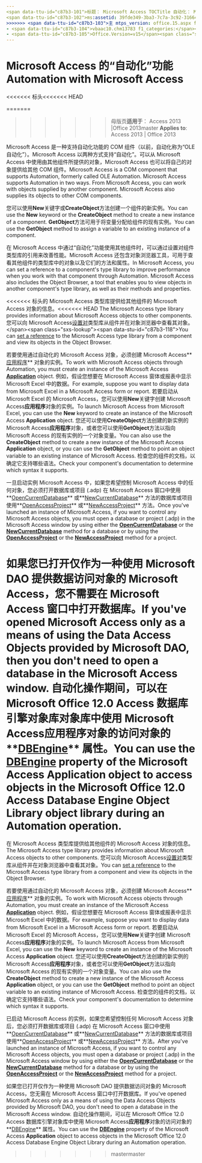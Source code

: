 ```yaml
---
<span data-ttu-id="c87b3-101">标题： Microsoft Access TOCTitle 自动化： Microsoft Access 自动化 <<<<<<< 标头 ms:assetid: 39fde349-3ba3-7c7a-3c92-316641dc8712 ms:mtpsurl: https://msdn.microsoft.com/library/Ff192643(v=office.15) ms:contentKeyID: 48544258 ms.date: 09/18/2015年 ===说明： Microsoft Access 是支持自动化，以前称作 OLE 自动化 COM 组件。</span><span class="sxs-lookup"><span data-stu-id="c87b3-101">title: Automation with Microsoft Access TOCTitle: Automation with Microsoft Access <<<<<<< HEAD ms:assetid: 39fde349-3ba3-7c7a-3c92-316641dc8712 ms:mtpsurl: https://msdn.microsoft.com/library/Ff192643(v=office.15) ms:contentKeyID: 48544258 ms.date: 09/18/2015 ======= description: Microsoft Access is a COM component that supports Automation, formerly called OLE Automation.</span></span>
<span data-ttu-id="c87b3-102">ms:assetid: 39fde349-3ba3-7c7a-3c92-316641dc8712 ms:mtpsurl: https://msdn.microsoft.com/library/Ff192643(v=office.15) ms:contentKeyID: 48544258 ms.date: 10/16/2018</span><span class="sxs-lookup"><span data-stu-id="c87b3-102">ms:assetid: 39fde349-3ba3-7c7a-3c92-316641dc8712 ms:mtpsurl: https://msdn.microsoft.com/library/Ff192643(v=office.15) ms:contentKeyID: 48544258 ms.date: 10/16/2018</span></span>
>>>>>>> <span data-ttu-id="c87b3-103">主 mtps_version: office.15.aspx f1_keywords:</span><span class="sxs-lookup"><span data-stu-id="c87b3-103">master mtps_version: v=office.15 f1_keywords:</span></span>
- <span data-ttu-id="c87b3-104">vbaac10.chm13783 f1_categories:</span><span class="sxs-lookup"><span data-stu-id="c87b3-104">vbaac10.chm13783 f1_categories:</span></span>
- <span data-ttu-id="c87b3-105">Office.Version=v15</span><span class="sxs-lookup"><span data-stu-id="c87b3-105">Office.Version=v15</span></span>
---
```


# <a name="automation-with-microsoft-access"></a><span data-ttu-id="c87b3-106">Microsoft Access 的“自动化”功能</span><span class="sxs-lookup"><span data-stu-id="c87b3-106">Automation with Microsoft Access</span></span>

<span data-ttu-id="c87b3-107"><<<<<<< 标头</span><span class="sxs-lookup"><span data-stu-id="c87b3-107"><<<<<<< HEAD</span></span>

=======
>>>>>>> <span data-ttu-id="c87b3-108">母版页**适用于**： Access 2013 |Office 2013</span><span class="sxs-lookup"><span data-stu-id="c87b3-108">master **Applies to**: Access 2013 | Office 2013</span></span>

<span data-ttu-id="c87b3-p102">Microsoft Access 是一种支持自动化功能的 COM 组件（以前，自动化称为“OLE 自动化”）。Microsoft Access 以两种方式支持“自动化”。可以从 Microsoft Access 中使用由其他组件所提供的对象，Microsoft Access 也可以将自己的对象提供给其他 COM 组件。</span><span class="sxs-lookup"><span data-stu-id="c87b3-p102">Microsoft Access is a COM component that supports Automation, formerly called OLE Automation. Microsoft Access supports Automation in two ways. From Microsoft Access, you can work with objects supplied by another component. Microsoft Access also supplies its objects to other COM components.</span></span>

<span data-ttu-id="c87b3-113">您可以使用**New**关键字或**CreateObject**方法创建一个组件的新实例。</span><span class="sxs-lookup"><span data-stu-id="c87b3-113">You can use the **New** keyword or the **CreateObject** method to create a new instance of a component.</span></span> <span data-ttu-id="c87b3-114">**GetObject**方法可用于将变量分配给组件的现有实例。</span><span class="sxs-lookup"><span data-stu-id="c87b3-114">You can use the **GetObject** method to assign a variable to an existing instance of a component.</span></span>

<span data-ttu-id="c87b3-p104">在 Microsoft Access 中通过“自动化”功能使用其他组件时，可以通过设置对组件类型库的引用来改善性能。Microsoft Access 还包含对象浏览器工具，可用于查看其他组件的类型库中的对象以及它们的方法和属性。</span><span class="sxs-lookup"><span data-stu-id="c87b3-p104">In Microsoft Access, you can set a reference to a component's type library to improve performance when you work with that component through Automation. Microsoft Access also includes the Object Browser, a tool that enables you to view objects in another component's type library, as well as their methods and properties.</span></span>

<span data-ttu-id="c87b3-117"><<<<<<< 标头的 Microsoft Access 类型库提供给其他组件的 Microsoft Access 对象的信息。</span><span class="sxs-lookup"><span data-stu-id="c87b3-117"><<<<<<< HEAD The Microsoft Access type library provides information about Microsoft Access objects to other components.</span></span> <span data-ttu-id="c87b3-118">您可以向 Microsoft Access[设置对](https://msdn.microsoft.com/library/ff194944\(v=office.15\))类型库从组件并在对象浏览器中查看其对象。</span><span class="sxs-lookup"><span data-stu-id="c87b3-118">You can [set a reference](https://msdn.microsoft.com/library/ff194944\(v=office.15\)) to the Microsoft Access type library from a component and view its objects in the Object Browser.</span></span>

<span data-ttu-id="c87b3-119">若要使用通过自动化的 Microsoft Access 对象，必须创建 Microsoft Access**[应用程序](https://msdn.microsoft.com/library/ff821758\(v=office.15\))** 对象的实例。</span><span class="sxs-lookup"><span data-stu-id="c87b3-119">To work with Microsoft Access objects through Automation, you must create an instance of the Microsoft Access **[Application](https://msdn.microsoft.com/library/ff821758\(v=office.15\))** object.</span></span> <span data-ttu-id="c87b3-120">例如，假设您想要在 Microsoft Access 窗体或报表中显示 Microsoft Excel 中的数据。</span><span class="sxs-lookup"><span data-stu-id="c87b3-120">For example, suppose you want to display data from Microsoft Excel in a Microsoft Access form or report.</span></span> <span data-ttu-id="c87b3-121">若要启动从 Microsoft Excel 的 Microsoft Access，您可以使用**New**关键字创建 Microsoft Access**应用程序**对象的实例。</span><span class="sxs-lookup"><span data-stu-id="c87b3-121">To launch Microsoft Access from Microsoft Excel, you can use the **New** keyword to create an instance of the Microsoft Access **Application** object.</span></span> <span data-ttu-id="c87b3-122">您还可以使用**CreateObject**方法创建的新实例的 Microsoft Access**应用程序**对象，或者您可以使用**GetObject**方法以指向 Microsoft Access 的现有实例的一个对象变量。</span><span class="sxs-lookup"><span data-stu-id="c87b3-122">You can also use the **CreateObject** method to create a new instance of the Microsoft Access **Application** object, or you can use the **GetObject** method to point an object variable to an existing instance of Microsoft Access.</span></span> <span data-ttu-id="c87b3-123">检查您的组件的文档，以确定它支持哪些语法。</span><span class="sxs-lookup"><span data-stu-id="c87b3-123">Check your component's documentation to determine which syntax it supports.</span></span>

<span data-ttu-id="c87b3-124">一旦启动实例 Microsoft Access 中，如果您希望控制 Microsoft Access 中的任何对象，您必须打开数据库或项目 (.adp) 在 Microsoft Access 窗口中使用**[OpenCurrentDatabase](https://msdn.microsoft.com/library/ff837226\(v=office.15\))** 或**[NewCurrentDatabase](https://msdn.microsoft.com/library/ff195271\(v=office.15\))** 方法的数据库或项目使用**[OpenAccessProject](https://msdn.microsoft.com/library/ff837249\(v=office.15\))** 或**[NewAccessProject](https://msdn.microsoft.com/library/ff835758\(v=office.15\))** 方法。</span><span class="sxs-lookup"><span data-stu-id="c87b3-124">Once you've launched an instance of Microsoft Access, if you want to control any Microsoft Access objects, you must open a database or project (.adp) in the Microsoft Access window by using either the **[OpenCurrentDatabase](https://msdn.microsoft.com/library/ff837226\(v=office.15\))** or the **[NewCurrentDatabase](https://msdn.microsoft.com/library/ff195271\(v=office.15\))** method for a database or by using the **[OpenAccessProject](https://msdn.microsoft.com/library/ff837249\(v=office.15\))** or the **[NewAccessProject](https://msdn.microsoft.com/library/ff835758\(v=office.15\))** method for a project.</span></span>

<a name="if-youve-opened-microsoft-access-only-as-a-means-of-using-the-data-access-objects-provided-by-microsoft-dao-then-you-dont-need-to-open-a-database-in-the-microsoft-access-window-you-can-use-the-dbenginehttpsmsdnmicrosoftcomlibraryff821724voffice15-property-of-the-microsoft-access-application-object-to-access-objects-in-the-microsoft-office-120-access-database-engine-object-library-object-library-during-an-automation-operation"></a><span data-ttu-id="c87b3-125">如果您已打开仅作为一种使用 Microsoft DAO 提供数据访问对象的 Microsoft Access，您不需要在 Microsoft Access 窗口中打开数据库。</span><span class="sxs-lookup"><span data-stu-id="c87b3-125">If you've opened Microsoft Access only as a means of using the Data Access Objects provided by Microsoft DAO, then you don't need to open a database in the Microsoft Access window.</span></span> <span data-ttu-id="c87b3-126">自动化操作期间，可以在 Microsoft Office 12.0 Access 数据库引擎对象库对象库中使用 Microsoft Access**应用程序**对象的访问对象的**[DBEngine](https://msdn.microsoft.com/library/ff821724\(v=office.15\))** 属性。</span><span class="sxs-lookup"><span data-stu-id="c87b3-126">You can use the **[DBEngine](https://msdn.microsoft.com/library/ff821724\(v=office.15\))** property of the Microsoft Access **Application** object to access objects in the Microsoft Office 12.0 Access Database Engine Object Library object library during an Automation operation.</span></span>
=======
<span data-ttu-id="c87b3-127">在 Microsoft Access 类型库提供给其他组件的 Microsoft Access 对象的信息。</span><span class="sxs-lookup"><span data-stu-id="c87b3-127">The Microsoft Access type library provides information about Microsoft Access objects to other components.</span></span> <span data-ttu-id="c87b3-128">您可以向 Microsoft Access[设置对](https://docs.microsoft.com/office/vba/access/Concepts/Settings/set-references-to-type-libraries)类型库从组件并在对象浏览器中查看其对象。</span><span class="sxs-lookup"><span data-stu-id="c87b3-128">You can [set a reference](https://docs.microsoft.com/office/vba/access/Concepts/Settings/set-references-to-type-libraries) to the Microsoft Access type library from a component and view its objects in the Object Browser.</span></span>

<span data-ttu-id="c87b3-129">若要使用通过自动化的 Microsoft Access 对象，必须创建 Microsoft Access**[应用程序](https://docs.microsoft.com/office/vba/api/Access.Application)** 对象的实例。</span><span class="sxs-lookup"><span data-stu-id="c87b3-129">To work with Microsoft Access objects through Automation, you must create an instance of the Microsoft Access **[Application](https://docs.microsoft.com/office/vba/api/Access.Application)** object.</span></span> <span data-ttu-id="c87b3-130">例如，假设您想要在 Microsoft Access 窗体或报表中显示 Microsoft Excel 中的数据。</span><span class="sxs-lookup"><span data-stu-id="c87b3-130">For example, suppose you want to display data from Microsoft Excel in a Microsoft Access form or report.</span></span> <span data-ttu-id="c87b3-131">若要启动从 Microsoft Excel 的 Microsoft Access，您可以使用**New**关键字创建 Microsoft Access**应用程序**对象的实例。</span><span class="sxs-lookup"><span data-stu-id="c87b3-131">To launch Microsoft Access from Microsoft Excel, you can use the **New** keyword to create an instance of the Microsoft Access **Application** object.</span></span> <span data-ttu-id="c87b3-132">您还可以使用**CreateObject**方法创建的新实例的 Microsoft Access**应用程序**对象，或者您可以使用**GetObject**方法以指向 Microsoft Access 的现有实例的一个对象变量。</span><span class="sxs-lookup"><span data-stu-id="c87b3-132">You can also use the **CreateObject** method to create a new instance of the Microsoft Access **Application** object, or you can use the **GetObject** method to point an object variable to an existing instance of Microsoft Access.</span></span> <span data-ttu-id="c87b3-133">检查您的组件的文档，以确定它支持哪些语法。</span><span class="sxs-lookup"><span data-stu-id="c87b3-133">Check your component's documentation to determine which syntax it supports.</span></span>

<span data-ttu-id="c87b3-134">已启动 Microsoft Access 的实例，如果您希望控制任何 Microsoft Access 对象后，您必须打开数据库或项目 (.adp) 在 Microsoft Access 窗口中使用**[OpenCurrentDatabase](https://docs.microsoft.com/office/vba/api/Access.Application.OpenCurrentDatabase)** 或**[NewCurrentDatabase](https://docs.microsoft.com/office/vba/api/Access.Application.NewCurrentDatabase)** 方法的数据库或项目使用**[OpenAccessProject](https://docs.microsoft.com/office/vba/api/Access.Application.OpenAccessProject)** 或**[NewAccessProject](https://docs.microsoft.com/office/vba/api/Access.Application.NewAccessProject)** 方法。</span><span class="sxs-lookup"><span data-stu-id="c87b3-134">After you've launched an instance of Microsoft Access, if you want to control any Microsoft Access objects, you must open a database or project (.adp) in the Microsoft Access window by using either the **[OpenCurrentDatabase](https://docs.microsoft.com/office/vba/api/Access.Application.OpenCurrentDatabase)** or the **[NewCurrentDatabase](https://docs.microsoft.com/office/vba/api/Access.Application.NewCurrentDatabase)** method for a database or by using the **[OpenAccessProject](https://docs.microsoft.com/office/vba/api/Access.Application.OpenAccessProject)** or the **[NewAccessProject](https://docs.microsoft.com/office/vba/api/Access.Application.NewAccessProject)** method for a project.</span></span>

<span data-ttu-id="c87b3-135">如果您已打开仅作为一种使用 Microsoft DAO 提供数据访问对象的 Microsoft Access，您无需在 Microsoft Access 窗口中打开数据库。</span><span class="sxs-lookup"><span data-stu-id="c87b3-135">If you've opened Microsoft Access only as a means of using the Data Access Objects provided by Microsoft DAO, you don't need to open a database in the Microsoft Access window.</span></span> <span data-ttu-id="c87b3-136">自动化操作期间，可以在 Microsoft Office 12.0 Access 数据库引擎对象库中使用 Microsoft Access**应用程序**对象的访问对象的**[DBEngine](https://docs.microsoft.com/office/vba/api/Access.Application.DBEngine)** 属性。</span><span class="sxs-lookup"><span data-stu-id="c87b3-136">You can use the **[DBEngine](https://docs.microsoft.com/office/vba/api/Access.Application.DBEngine)** property of the Microsoft Access **Application** object to access objects in the Microsoft Office 12.0 Access Database Engine Object Library during an Automation operation.</span></span>
>>>>>>> <span data-ttu-id="c87b3-137">master</span><span class="sxs-lookup"><span data-stu-id="c87b3-137">master</span></span>

